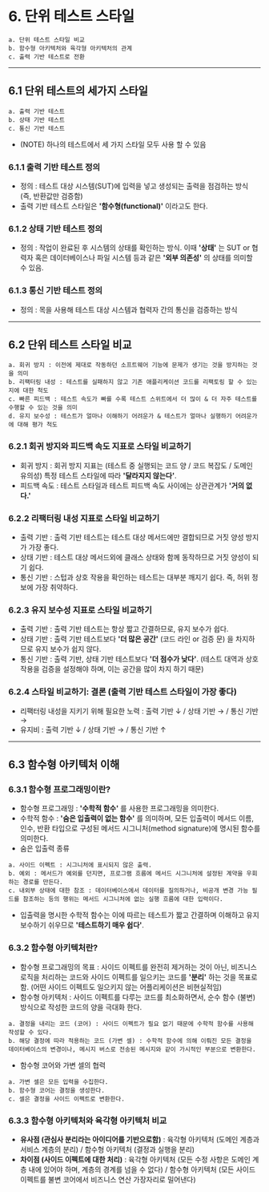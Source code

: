 # 6. 단위 테스트 스타일

```
a. 단위 테스트 스타일 비교
b. 함수형 아키텍처와 육각형 아키텍처의 관계
c. 출력 기반 테스트로 전환
```
---

## 6.1 단위 테스트의 세가지 스타일
```
a. 출력 기반 테스트
b. 상태 기반 테스트
c. 통신 기반 테스트
```
- (NOTE) 하나의 테스트에서 세 가지 스타일 모두 사용 할 수 있음 
### 6.1.1 출력 기반 테스트 정의
- 정의 : 테스트 대상 시스템(SUT)에 입력을 넣고 생성되는 출력을 점검하는 방식 (즉, 반환값만 검증함)
- 출력 기반 테스트 스타일은 **'함수형(functional)'** 이라고도 한다. 
### 6.1.2 상태 기반 테스트 정의
- 정의 : 작업이 완료된 후 시스템의 상태를 확인하는 방식. 이때 **'상태'** 는 SUT or 협력자 혹은 데이터베이스나 파일 시스템 등과 같은 **'외부 의존성'** 의 상태를 의미할 수 있음.
### 6.1.3 통신 기반 테스트 정의
- 정의 : 목을 사용해 테스트 대상 시스템과 협력자 간의 통신을 검증하는 방식
---
## 6.2 단위 테스트 스타일 비교
```
a. 회귀 방지 : 이전에 제대로 작동하던 소프트웨어 기능에 문제가 생기는 것을 방지하는 것을 의미
b. 리팩터링 내성 : 테스트를 실패하지 않고 기존 애플리케이션 코드를 리팩토링 할 수 있는지에 대한 척도
c. 빠른 피드백 : 테스트 속도가 빠를 수록 테스트 스위트에서 더 많이 & 더 자주 테스트를 수행할 수 있는 것을 의미
d. 유지 보수성 : 테스트가 얼마나 이해하기 어려운가 & 테스트가 얼마나 실행하기 어려운가에 대해 평가 척도
```
### 6.2.1 회귀 방지와 피드백 속도 지표로 스타일 비교하기
- 회귀 방지 : 회귀 방지 지표는 (테스트 중 실행되는 코드 양 / 코드 복잡도 / 도메인 유의성) 특정 테스트 스타일에 따라 **'달라지지 않는다'**.
- 피드백 속도 : 테스트 스타일과 테스트 피드백 속도 사이에는 상관관계가 **'거의 없다.'**
### 6.2.2 리팩터링 내성 지표로 스타일 비교하기
- 출력 기반 : 출력 기반 테스트는 테스트 대상 메서드에만 결합되므로 거짓 양성 방지가 가장 좋다. 
- 상태 기반 : 테스트 대상 메서드외에 클래스 상태와 함께 동작하므로 거짓 양성이 되기 쉽다.
- 통신 기반 : 스텁과 상호 작용을 확인하는 테스트는 대부분 깨지기 쉽다. 즉, 허위 정보에 가장 취약하다.
### 6.2.3 유지 보수성 지표로 스타일 비교하기
- 출력 기반 : 출력 기반 테스트는 항상 짧고 간결하므로, 유지 보수가 쉽다.
- 상태 기반 : 출력 기반 테스트보다 **'더 많은 공간'** (코드 라인 or 검증 문) 을 차지하므로 유지 보수가 쉽지 않다.
- 통신 기반 : 출력 기반, 상태 기반 테스트보다 **'더 점수가 낮다'**. (테스트 대역과 상호 작용을 검증을 설정해야 하며, 이는 공간을 많이 차지 하기 때문)
### 6.2.4 스타일 비교하기: 결론 (출력 기반 테스트 스타일이 가장 좋다)
- 리팩터링 내성을 지키기 위해 필요한 노력 : 출력 기반 ↓ / 상태 기반 → / 통신 기반 →
- 유지비 : 출력 기반 ↓ / 상태 기반 → / 통신 기반 ↑
---
## 6.3 함수형 아키텍처 이해
### 6.3.1 함수형 프로그래밍이란?
- 함수형 프로그래밍 : **'수학적 함수'** 를 사용한 프로그래밍을 의미한다.
- 수학적 함수 : **'숨은 입출력이 없는 함수'** 를 의미하며, 모든 입출력이 메서드 이름, 인수, 반환 타입으로 구성된 메서드 시그니처(method signature)에 명시된 함수를 의미한다.
- 숨은 입출력 종류
```
a. 사이드 이펙트 : 시그니처에 표시되지 않은 출력.
b. 예외 : 메서드가 예외를 던지면, 프로그램 흐름에 메서드 시그니처에 설정된 계약을 우회하는 경로를 만든다.
c. 내외부 상태에 대한 참조 : 데이터베이스에서 데이터를 질의하거나, 비공개 변경 가능 필드를 참조하는 등의 행위는 메서드 시그니처에 없는 실행 흐름에 대한 입력이다.
```
- 입출력을 명시한 수학적 함수는 이에 따르는 테스트가 짧고 간결하며 이해하고 유지 보수하기 쉬우므로 **'테스트하기 매우 쉽다'**.
### 6.3.2 함수형 아키텍처란?
- 함수형 프로그래밍의 목표 : 사이드 이펙트를 완전히 제거하는 것이 아닌, 비즈니스 로직을 처리하는 코드와 사이드 이펙트를 일으키는 코드를 **'분리'** 하는 것을 목표로함. (어떤 사이드 이펙트도 일으키지 않는 어플리케이션은 비현실적임)
- 함수형 아키텍처 : 사이드 이펙트를 다루는 코드를 최소화하면서, 순수 함수 (불변) 방식으로 작성한 코드의 양을 극대화 한다.
```
a. 결정을 내리는 코드 (코어) : 사이드 이펙트가 필요 없기 때문에 수학적 함수를 사용해 작성할 수 있다.
b. 해당 결정에 따라 적용하는 코드 (가변 셀) : 수학적 함수에 의해 이뤄진 모든 결정을 데이터베이스의 변경이나, 메시지 버스로 전송된 메시지와 같이 가시적인 부분으로 변환한다. 
```
- 함수형 코어와 가변 셀의 협력
```
a. 가변 셀은 모든 입력을 수집한다.
b. 함수형 코어는 결정을 생성한다.
c. 셀은 결정을 사이드 이펙트로 변환한다.
```
### 6.3.3 함수형 아키텍처와 육각형 아키텍처 비교
- **유사점 (관심사 분리라는 아이디어를 기반으로함)** : 육각형 아키텍처 (도메인 계층과 서비스 계층의 분리) / 함수형 아키텍처 (결정과 실행을 분리)
- **차이점 (사이드 이펙트에 대한 처리)** : 육각형 아키텍처 (모든 수정 사항은 도메인 계층 내에 있어야 하며, 계층의 경계를 넘을 수 없다) / 함수형 아키텍처 (모든 사이드 이펙트를 불변 코어에서 비즈니스 연산 가장자리로 밀어낸다)


